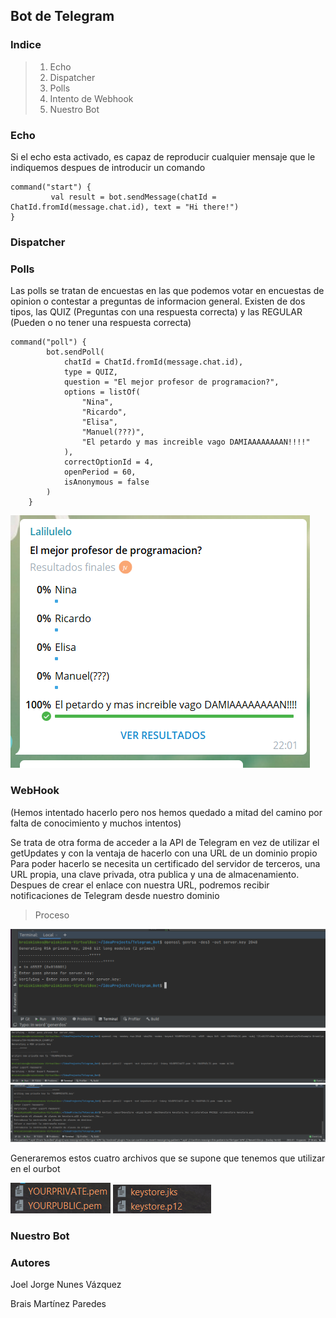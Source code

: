 ## Bot de Telegram

### Indice

> 1. Echo
> 2. Dispatcher
> 3. Polls
> 4. Intento de Webhook
> 5. Nuestro Bot

### Echo
Si el echo esta activado, es capaz de reproducir cualquier mensaje que le indiquemos despues de introducir un comando

~~~
command("start") {
         val result = bot.sendMessage(chatId = ChatId.fromId(message.chat.id), text = "Hi there!")
}
~~~
### Dispatcher

### Polls
Las polls se tratan de encuestas en las que podemos votar en encuestas de opinion o contestar a preguntas de informacion general. Existen de dos tipos, las QUIZ (Preguntas con una respuesta correcta) y las REGULAR (Pueden o no tener una respuesta correcta)

~~~
command("poll") {
        bot.sendPoll(
            chatId = ChatId.fromId(message.chat.id),
            type = QUIZ,
            question = "El mejor profesor de programacion?",
            options = listOf(
                "Nina",
                "Ricardo",
                "Elisa",
                "Manuel(???)",
                "El petardo y mas increible vago DAMIAAAAAAAAN!!!!"
            ),
            correctOptionId = 4,
            openPeriod = 60,
            isAnonymous = false
        )
    }
~~~

![Imagen Polls](Images/Polls.png)
### WebHook
(Hemos intentado hacerlo pero nos hemos quedado a mitad del camino por falta de conocimiento y muchos intentos)

Se trata de otra forma de acceder a la API de Telegram en vez de utilizar el getUpdates y con la ventaja de hacerlo con una URL de un dominio propio
Para poder hacerlo se necesita un certificado del servidor de terceros, una URL propia, una clave privada, otra publica y una de almacenamiento.
Despues de crear el enlace con nuestra URL, podremos recibir notificaciones de Telegram desde nuestro dominio
> Proceso

![Proceso_1](Images/Proceso_1.png)
![Proceso_2_3](Images/Proceso_2_3.png)
![Proceso_4](Images/Proceso_4.png)

Generaremos estos cuatro archivos que se supone que tenemos que utilizar en el ourbot

![Archivos_1](Images/Archivos_1.png)
![Archivos_2](Images/Archivos_2.png)

### Nuestro Bot

### Autores

Joel Jorge Nunes Vázquez 

Brais Martínez Paredes
